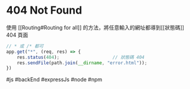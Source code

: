 # 404 Not Found
使用 [[Routing#Routing for all]] 的方法，將任意輸入的網址都導到[[狀態碼]] 404 頁面

```js
// * 或 /* 都可
app.get("*", (req, res) => {
	res.status(404);					// 狀態碼 404
	res.sendFile(path.join(__dirname, "error.html"));						// 設定的 404 頁面
})
```
#js #backEnd #expressJs #node #npm 